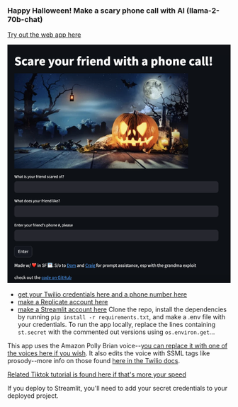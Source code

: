 ### Happy Halloween! Make a scary phone call with AI (llama-2-70b-chat)
[Try out the web app here](https://ai-halloween-story-phone-call.streamlit.app/)

![Web app screenshot](image.png)

- [get your Twilio credentials here and a phone number here](https://twilio.com/try-twilio)
- [make a Replicate account here](https://replicate.com/)
- [make a Streamlit account here](https://streamlit.io/)
Clone the repo, install the dependencies by running `pip install -r requirements.txt`, and make a .env file with your credentials. To run the app locally, replace the lines containing `st.secret` with the commented out versions using `os.environ.get`...

This app uses the Amazon Polly Brian voice--[you can replace it with one of the voices here if you wish](https://docs.aws.amazon.com/polly/latest/dg/voicelist.html). It also edits the voice with SSML tags like prosody--more info on those found [here in the Twilio docs](https://www.twilio.com/docs/voice/twiml/say/text-speech). 

[Related Tiktok tutorial is found here if that's more your speed](https://www.tiktok.com/@lizziepikachu/video/7159333251348172075)

If you deploy to Streamlit, you'll need to add your secret credentials to your deployed project.